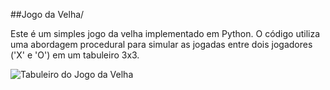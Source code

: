 ##Jogo da Velha/

Este é um simples jogo da velha implementado em Python. O código utiliza uma abordagem procedural para simular as jogadas entre dois jogadores ('X' e 'O') em um tabuleiro 3x3.

![Tabuleiro do Jogo da Velha](https://i.ibb.co/gSVtHmM/Jogo-Da-Velha.png)